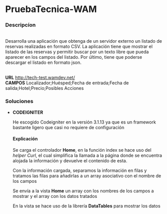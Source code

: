 # PruebaTecnica-WAM
<h3>Descripcíon</h3><br>
Desarrolla una aplicación que obtenga de un servidor externo un listado de reservas realizadas en
formato CSV. La aplicación tiene que mostrar el listado de las reservas y permitir buscar por un texto libre que
pueda aparecer en los campos del listado.
Por último, tiene que poderse descargar el listado en formato json.<br><br>

<b>URL</b> http://tech-test.wamdev.net/<br>
<b>CAMPOS</b> Localizador;Huésped;Fecha de entrada;Fecha de salida;Hotel;Precio;Posibles Acciones

<h3>Soluciones</h3>

<ul>
  <li><b>CODEIGNITER</b></li>  
  <p>He escogido Codeigniter en la versión 3.1.13 ya que es un framework bastante ligero que casi no requiere de configuración</p>
  <h4>Explicación</h4>
  <p>Se carga el controlador <b>Home</b>, en la función index se hace uso del <i>helper Curl</i>, el cual simplifica la llamada a la página donde se encuentra alojada la información y devuelve el contenido de esta.</p>
  <p>Con la información cargada, separamos la información en filas y tratamos las filas para añadirlas a un array asociativo con el nombre de los campos</p>
  <p>Se envía a la vista <b>Home</b> un array con los nombres de los campos a mostrar y el array con los datos tratados</p>
  <p>En la vista se hace uso de la librería <b>DataTables</b> para mostrar los datos</p>
</ul>
